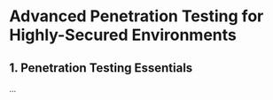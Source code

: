 # Advanced Penetration Testing for Highly-Secured Environments
## 1. Penetration Testing Essentials
...